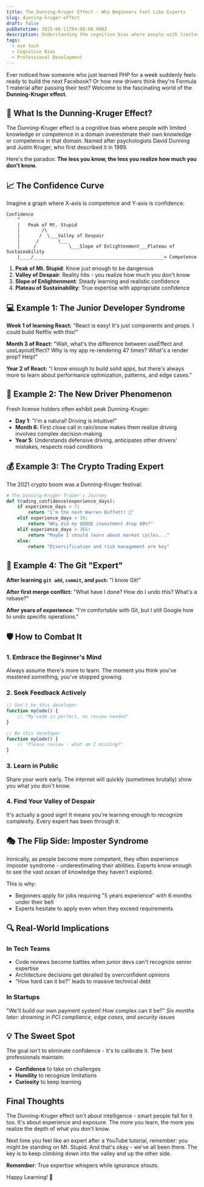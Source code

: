 ```yaml
---
title: The Dunning-Kruger Effect - Why Beginners Feel Like Experts
slug: dunning-kruger-effect
draft: false
pubDatetime: 2025-08-11T04:00:00.000Z
description: Understanding the cognitive bias where people with limited knowledge overestimate their competence, with real-world examples from tech and life.
tags:
  - non tech
  - Cognitive Bias
  - Professional Development
---
```


Ever noticed how someone who just learned PHP for a week suddenly feels ready to build the next Facebook? Or how new drivers think they're Formula 1 material after passing their test? Welcome to the fascinating world of the **Dunning-Kruger effect**.

## 🧠 What Is the Dunning-Kruger Effect?

The Dunning-Kruger effect is a cognitive bias where people with limited knowledge or competence in a domain overestimate their own knowledge or competence in that domain. Named after psychologists David Dunning and Justin Kruger, who first described it in 1999.

Here's the paradox: **The less you know, the less you realize how much you don't know.**

## 📈 The Confidence Curve

Imagine a graph where X-axis is competence and Y-axis is confidence:

```
Confidence
    ^
    |   Peak of Mt. Stupid
    |        /\
    |       /  \___Valley of Despair
    |      /       \___
    |     /            \___Slope of Enlightenment___Plateau of Sustainability
    |____/________________________________________________> Competence
```

1. **Peak of Mt. Stupid**: Know just enough to be dangerous
2. **Valley of Despair**: Reality hits - you realize how much you don't know
3. **Slope of Enlightenment**: Steady learning and realistic confidence
4. **Plateau of Sustainability**: True expertise with appropriate confidence

## 💻 Example 1: The Junior Developer Syndrome

**Week 1 of learning React:**
"React is easy! It's just components and props. I could build Netflix with this!"

**Month 3 of React:**
"Wait, what's the difference between useEffect and useLayoutEffect? Why is my app re-rendering 47 times? What's a render prop? Help!"

**Year 2 of React:**
"I know enough to build solid apps, but there's always more to learn about performance optimization, patterns, and edge cases."

## 🚗 Example 2: The New Driver Phenomenon

Fresh license holders often exhibit peak Dunning-Kruger:

- **Day 1**: "I'm a natural! Driving is intuitive!"
- **Month 6**: First close call in rain/snow makes them realize driving involves complex decision-making
- **Year 5**: Understands defensive driving, anticipates other drivers' mistakes, respects road conditions

## 💰 Example 3: The Crypto Trading Expert

The 2021 crypto boom was a Dunning-Kruger festival:

```python
# The Dunning-Kruger Trader's Journey
def trading_confidence(experience_days):
    if experience_days < 7:
        return "I'm the next Warren Buffett! 🚀"
    elif experience_days < 30:
        return "Why did my $DOGE investment drop 80%?"
    elif experience_days < 365:
        return "Maybe I should learn about market cycles..."
    else:
        return "Diversification and risk management are key"
```

## 🎯 Example 4: The Git "Expert"

**After learning `git add`, `commit`, and `push`:**
"I know Git!"

**After first merge conflict:**
"What have I done? How do I undo this? What's a rebase?"

**After years of experience:**
"I'm comfortable with Git, but I still Google how to undo specific operations."

## 🛡️ How to Combat It

### 1. Embrace the Beginner's Mind
Always assume there's more to learn. The moment you think you've mastered something, you've stopped growing.

### 2. Seek Feedback Actively
```javascript
// Don't be this developer
function myCode() {
    // "My code is perfect, no review needed"
}

// Be this developer
function myCode() {
    // "Please review - what am I missing?"
}
```

### 3. Learn in Public
Share your work early. The internet will quickly (sometimes brutally) show you what you don't know.

### 4. Find Your Valley of Despair
It's actually a good sign! It means you're learning enough to recognize complexity. Every expert has been through it.

## 🎭 The Flip Side: Imposter Syndrome

Ironically, as people become more competent, they often experience imposter syndrome - underestimating their abilities. Experts know enough to see the vast ocean of knowledge they haven't explored.

This is why:
- Beginners apply for jobs requiring "5 years experience" with 6 months under their belt
- Experts hesitate to apply even when they exceed requirements

## 🔍 Real-World Implications

### In Tech Teams
- Code reviews become battles when junior devs can't recognize senior expertise
- Architecture decisions get derailed by overconfident opinions
- "How hard can it be?" leads to massive technical debt

### In Startups
"We'll build our own payment system! How complex can it be?" 
*Six months later: drowning in PCI compliance, edge cases, and security issues*

## 💡 The Sweet Spot

The goal isn't to eliminate confidence - it's to calibrate it. The best professionals maintain:

- **Confidence** to take on challenges
- **Humility** to recognize limitations
- **Curiosity** to keep learning

## Final Thoughts

The Dunning-Kruger effect isn't about intelligence - smart people fall for it too. It's about experience and exposure. The more you learn, the more you realize the depth of what you don't know.

Next time you feel like an expert after a YouTube tutorial, remember: you might be standing on Mt. Stupid. And that's okay - we've all been there. The key is to keep climbing down into the valley and up the other side.

**Remember**: True expertise whispers while ignorance shouts.

Happy Learning! 🚀